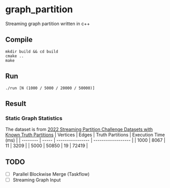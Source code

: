 # graph_partition
Streaming graph partition written in c++

## Compile
```
mkdir build && cd build
cmake ..
make
```

## Run
```
./run [N (1000 / 5000 / 20000 / 50000)]
```

## Result

### Static Graph Statistics
The dataset is from [2022 Streaming Partition Challenge Datasets with Known Truth Partitions](http://graphchallenge.mit.edu/data-sets)
| Vertices | Edges   | Truth Partitions | Execution Time (ms) |
| -------- | -----   | ---------------- | ------------------  |
| 1000     | 8067    | 11               |  3209               |
| 5000     | 50850   | 19               |  72419              |

## TODO
- [ ] Parallel Blockwise Merge (Taskflow)
- [ ] Streaming Graph Input
